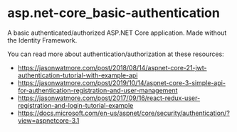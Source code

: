 # asp.net-core_basic-authentication
A basic authenticated/authorized ASP.NET Core application. Made without the Identity Framework. 

You can read more about authentication/authorization at these resources:
* https://jasonwatmore.com/post/2018/08/14/aspnet-core-21-jwt-authentication-tutorial-with-example-api
* https://jasonwatmore.com/post/2019/10/14/aspnet-core-3-simple-api-for-authentication-registration-and-user-management
* https://jasonwatmore.com/post/2017/09/16/react-redux-user-registration-and-login-tutorial-example
* https://docs.microsoft.com/en-us/aspnet/core/security/authentication/?view=aspnetcore-3.1

